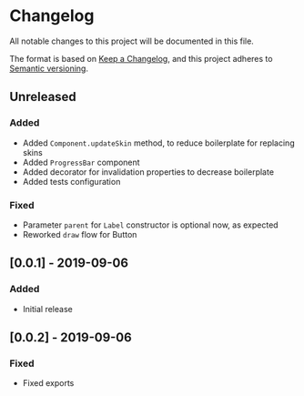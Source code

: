 # Changelog
All notable changes to this project will be documented in this file.

The format is based on [Keep a Changelog](https://keepachangelog.com/en/1.0.0/),
and this project adheres to [Semantic versioning](https://semver.org/spec/v2.0.0.html).

## Unreleased
### Added
- Added `Component.updateSkin` method, to reduce boilerplate for replacing skins
- Added `ProgressBar` component
- Added decorator for invalidation properties to decrease boilerplate
- Added tests configuration

### Fixed
- Parameter `parent` for `Label` constructor is optional now, as expected
- Reworked `draw` flow for Button

## [0.0.1] - 2019-09-06
### Added
- Initial release

## [0.0.2] - 2019-09-06
### Fixed
- Fixed exports
